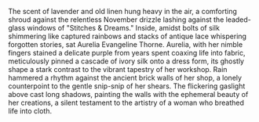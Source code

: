 The scent of lavender and old linen hung heavy in the air, a comforting shroud against the relentless November drizzle lashing against the leaded-glass windows of "Stitches & Dreams."  Inside, amidst bolts of silk shimmering like captured rainbows and stacks of antique lace whispering forgotten stories, sat Aurelia Evangeline Thorne.  Aurelia, with her nimble fingers stained a delicate purple from years spent coaxing life into fabric, meticulously pinned a cascade of ivory silk onto a dress form, its ghostly shape a stark contrast to the vibrant tapestry of her workshop. Rain hammered a rhythm against the ancient brick walls of her shop, a lonely counterpoint to the gentle snip-snip of her shears.  The flickering gaslight above cast long shadows, painting the walls with the ephemeral beauty of her creations, a silent testament to the artistry of a woman who breathed life into cloth.
